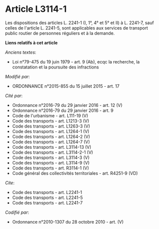 # Article L3114-1

Les dispositions des articles L. 2241-1 (I,   1°, 4° et 5° et II) à L. 2241-7, sauf celles de l'article L. 2241-5, sont
applicables aux services de transport public routier de personnes réguliers et à la demande.

**Liens relatifs à cet article**

_Anciens textes_:

  - Loi n°79-475 du 19 juin 1979 - art. 9 (Ab), ecqc la recherche, la constatation et la poursuite des infractions

_Modifié par_:

  - ORDONNANCE n°2015-855 du 15 juillet 2015 - art. 17

_Cité par_:

  - Ordonnance n°2016-79 du 29 janvier 2016 - art. 12 (V)
  - Ordonnance n°2016-79 du 29 janvier 2016 - art. 9
  - Code de l'urbanisme - art. L111-19 (V)
  - Code des transports - art. L1213-3 (V)
  - Code des transports - art. L1263-3 (V)
  - Code des transports - art. L1264-1 (V)
  - Code des transports - art. L1264-2 (V)
  - Code des transports - art. L1264-7 (V)
  - Code des transports - art. L3114-13 (V)
  - Code des transports - art. L3114-2-1 (V)
  - Code des transports - art. L3114-3 (V)
  - Code des transports - art. L3114-9 (V)
  - Code des transports - art. R3114-1 (V)
  - Code général des collectivités territoriales - art. R4251-9 (VD)

_Cite_:

  - Code des transports - art. L2241-1
  - Code des transports - art. L2241-5
  - Code des transports - art. L2241-7

_Codifié par_:

  - Ordonnance n°2010-1307 du 28 octobre 2010 - art. (V)
